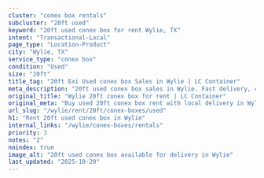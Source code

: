 ```yaml
---
cluster: "conex box rentals"
subcluster: "20ft used"
keyword: "20ft used conex box for rent Wylie, TX"
intent: "Transactional-Local"
page_type: "Location-Product"
city: "Wylie, TX"
service_type: "conex box"
condition: "Used"
size: "20ft"
title_tag: "20ft Exi Used conex box Sales in Wylie | LC Container"
meta_description: "20ft used conex box sales in Wylie. Fast delivery, competitive pricing. Serving conex boxes area. Quote ID: 2YR. Call (214) 524-4168 for your free quote today."
original_title: "Wylie 20ft conex box for rent | LC Container"
original_meta: "Buy used 20ft conex box rent with local delivery in Wylie, TX. LC Container — local Since 2003. Request a fast quote today."
url_slug: "/wylie/rent/20ft/conex-boxes/used"
h1: "Rent 20ft used conex box in Wylie"
internal_links: "/wylie/conex-boxes/rentals"
priority: 3
notes: "2"
noindex: true
image_alt: "20ft used conex box available for delivery in Wylie"
last_updated: "2025-10-20"
---
```


<!-- TODO: Add unique city/inventory copy, images, and internal links here. -->
